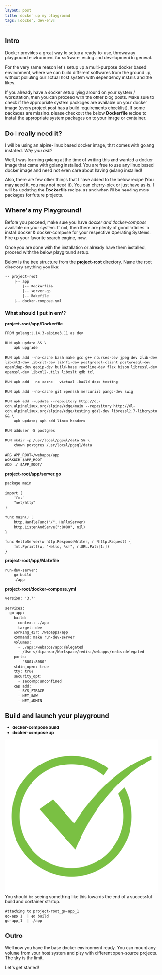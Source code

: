 ```yaml
---
layout: post
title: docker up my playground
tags: [docker, dev-env]
---
```


## Intro

Docker provides a great way to setup a ready-to-use, throwaway playground environment for software testing and development in general.

For the very same reason let's setup up a multi-purpose docker based environment, where we can build different softwares from the ground up, without polluting our actual host system with dependency installs and the likes.

If you already have a docker setup lying around on your system / workstation, then you can proceed with the other blog posts. Make sure to check if the appropriate system packages are available on your docker image (every project post has a build requirements checklist). If some packages are missing, please checkout the below **Dockerfile** recipe to install the appropriate system packages on to your image or container.

## Do I really need it?

I will be using an alpine-linux based docker image, that comes with golang installed. *Why you ask?*

Well, I was learning golang at the time of writing this and wanted a docker image that came with golang installed. You are free to use any linux based docker image and need not even care about having golang installed!

Also, there are few other things that I have added to the below recipe (You may need it, you may not need it). You can cherry-pick or just have as-is. I will be updating the **Dockerfile** recipe, as and when i'll be needing more packages for future projects.

## Where's my Playground!

Before you proceed, make sure you have *docker and docker-compose* available on your system.
If not, then there are plenty of good articles to install docker & docker-compose for your respective Operating Systems. Fire up your favorite search engine, now.

Once you are done with the installation or already have them installed, proceed with the below playground setup.

Below is the tree structure from the **project-root** directory. Name the root directory anything you like:

```
-- project-root
	|-- app
		|-- Dockerfile
		|-- server.go
		|-- Makefile
	|-- docker-compose.yml
```

### What should I put in em'?

**project-root/app/Dockerfile**
```
FROM golang:1.14.3-alpine3.11 as dev

RUN apk update && \
    apk upgrade

RUN apk add --no-cache bash make gcc g++ ncurses-dev jpeg-dev zlib-dev libxml2-dev libxslt-dev libffi-dev postgresql-client postgresql-dev openldap-dev geoip-dev build-base readline-dev flex bison libressl-dev openssl-dev libxml2-utils libxslt gdb tcl

RUN apk add --no-cache --virtual .build-deps-testing

RUN apk add --no-cache git openssh mercurial pango-dev swig

RUN apk add --update --repository http://dl-cdn.alpinelinux.org/alpine/edge/main --repository http://dl-cdn.alpinelinux.org/alpine/edge/testing gdal-dev libressl2.7-libcrypto && \
    apk update; apk add linux-headers

RUN adduser -S postgres

RUN mkdir -p /usr/local/pgsql/data && \
	chown postgres /usr/local/pgsql/data

ARG APP_ROOT=/webapps/app
WORKDIR $APP_ROOT
ADD ./ $APP_ROOT/
```

**project-root/app/server.go**
```
package main

import (
    "fmt"
    "net/http"
)

func main() {
    http.HandleFunc("/", HelloServer)
    http.ListenAndServe(":8080", nil)
}

func HelloServer(w http.ResponseWriter, r *http.Request) {
    fmt.Fprintf(w, "Hello, %s!", r.URL.Path[1:])
}
```

**project-root/app/Makefile**
```
run-dev-server:
	go build
	./app
```

**project-root/docker-compose.yml**
```
version: '3.7'

services:
  go-app:
    build:
      context: ./app
      target: dev
    working_dir: /webapps/app
    command: make run-dev-server
    volumes:
      - ./app:/webapps/app:delegated
      - /Users/dipankar/Workspace/redis:/webapps/redis:delegated
    ports:
      - "8003:8080"
    stdin_open: true
    tty: true
    security_opt:
      - seccomp:unconfined
    cap_add:
      - SYS_PTRACE
      - NET_RAW
      - NET_ADMIN
```

## Build and launch your playground

* **docker-compose build**
* **docker-compose up**

![Successful Build](/images/green-check.png) You should be seeing something like this towards the end of a successful build and container startup.

```
Attaching to project-root_go-app_1
go-app_1  | go build
go-app_1  | ./app
```

## Outro

Well now you have the base docker environment ready. You can mount any volume from your host system and play with different open-source projects. The sky is the limit.

Let's get started!
